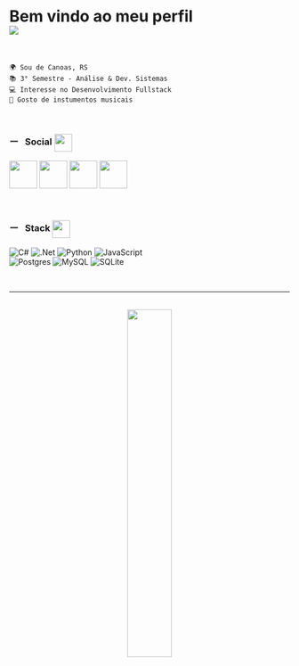 
<div align="left">
  <h1>
    Bem vindo ao meu perfil 
    <br> 
    <img src="https://readme-typing-svg.demolab.com?font=Fira+Code&duration=4000&pause=1000&color=2CF71A&random=false&width=435&lines=Github.com%2FOgustavone"/>
  </h1>
</div>

<br>

    🌍 Sou de Canoas, RS
    📚 3° Semestre - Análise & Dev. Sistemas
    💻 Interesse no Desenvolvimento Fullstack
    💬 Gosto de instumentos musicais

<br>

<!-- Social -->
<div align="left">
  <h3> 
  ー &nbsp;&nbsp;Social 
  <img src="https://fonts.gstatic.com/s/e/notoemoji/latest/26a1/512.webp" width="32px" height="32px" align="center"/>
  </h3>

  <!-- Github -->
  <p>
    <a href="https://www.github.com/Ogustavone">
      <img src="https://img.icons8.com/EFEFEF/ios_filled/2x/github.png" width="50" height="50"></a>
    <!-- Linkedin -->
    <a href="https://www.linkedin.com/in/ogustavone/">
      <img src="https://img.icons8.com/ffffff/color/2x/linkedin.png" width="50" height="50"></a>
    <!-- Instagram -->
    <a href="http://www.instagram.com/g1st4voo">
      <img src="https://img.icons8.com/ffffff/fluent/2x/instagram-new.png" width="50" height="50"></a>
    <!-- Discord -->
    <a href="https://discord.com/users/ogustavone">
      <img src="https://img.icons8.com/ffffff/color/2x/discord-logo.png" width="50" height="50"></a>
  </p>

</div> <br>

<!-- Stack -->

<div align="left">
  <h3>
    ー &nbsp;&nbsp;Stack
    <img src="https://fonts.gstatic.com/s/e/notoemoji/latest/2728/512.webp" width="32" height="32" align="center"/>
  </h3>

  ![C#](https://img.shields.io/badge/C%23-239120?style=for-the-badge&logo=c-sharp&logoColor=white)
  ![.Net](https://img.shields.io/badge/.NET-5C2D91?style=for-the-badge&logo=.net&logoColor=white)
  ![Python](https://img.shields.io/badge/python-3670A0?style=for-the-badge&logo=python&logoColor=ffdd54)
  ![JavaScript](https://img.shields.io/badge/JavaScript-F7DF1E?style=for-the-badge&logo=javascript&logoColor=black) <br>
  ![Postgres](https://img.shields.io/badge/postgres-%23316192.svg?style=for-the-badge&logo=postgresql&logoColor=white)
  ![MySQL](https://img.shields.io/badge/mysql-4479A1.svg?style=for-the-badge&logo=mysql&logoColor=white)
  ![SQLite](https://img.shields.io/badge/sqlite-%2307405e.svg?style=for-the-badge&logo=sqlite&logoColor=white)
  
</div>

<br>

---

<br>

<div align="center">
  <img src="https://github-readme-stats.vercel.app/api/top-langs?username=ogustavone&theme=dark&title_color=ffffff&text_color=ffffff&locale=en&layout=compact" width="40%"/>
</div>
